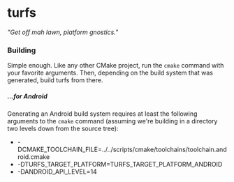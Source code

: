 turfs
=====
*"Get off mah lawn, platform gnostics."*

### Building ###

Simple enough. Like any other CMake project, run the `cmake` command with your
favorite arguments. Then, depending on the build system that was generated,
build turfs from there.

##### ...for Android #####

Generating an Android build system requires at least the following arguments
to the `cmake` command (assuming we're building in a directory two levels down
from the source tree):

* -DCMAKE_TOOLCHAIN_FILE=../../scripts/cmake/toolchains/toolchain.android.cmake
* -DTURFS_TARGET_PLATFORM=TURFS_TARGET_PLATFORM_ANDROID
* -DANDROID_API_LEVEL=14


